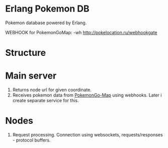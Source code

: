 # Erlang Pokemon DB

Pokemon database powered by Erlang.

WEBHOOK for PokemonGoMap:
-wh http://pokelocation.ru/webhookgate

# Structure
# Main server
1. Returns node url for given coordinate.
2. Receives pokemon data from [PokemonGo-Map](https://github.com/AHAAAAAAA/PokemonGo-Map) using webhooks. Later i create separate service for this.

# Nodes
1. Request processing. Connection using websockets, requests/responses - protocol buffers.





